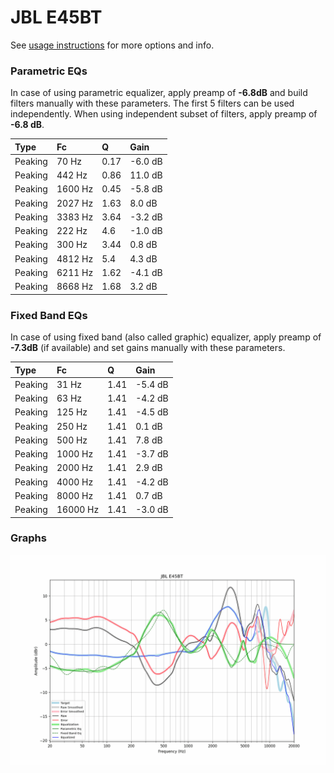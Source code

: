 # JBL E45BT
See [usage instructions](https://github.com/jaakkopasanen/AutoEq#usage) for more options and info.

### Parametric EQs
In case of using parametric equalizer, apply preamp of **-6.8dB** and build filters manually
with these parameters. The first 5 filters can be used independently.
When using independent subset of filters, apply preamp of **-6.8 dB**.

| Type    | Fc      |    Q | Gain    |
|:--------|:--------|:-----|:--------|
| Peaking | 70 Hz   | 0.17 | -6.0 dB |
| Peaking | 442 Hz  | 0.86 | 11.0 dB |
| Peaking | 1600 Hz | 0.45 | -5.8 dB |
| Peaking | 2027 Hz | 1.63 | 8.0 dB  |
| Peaking | 3383 Hz | 3.64 | -3.2 dB |
| Peaking | 222 Hz  | 4.6  | -1.0 dB |
| Peaking | 300 Hz  | 3.44 | 0.8 dB  |
| Peaking | 4812 Hz | 5.4  | 4.3 dB  |
| Peaking | 6211 Hz | 1.62 | -4.1 dB |
| Peaking | 8668 Hz | 1.68 | 3.2 dB  |

### Fixed Band EQs
In case of using fixed band (also called graphic) equalizer, apply preamp of **-7.3dB**
(if available) and set gains manually with these parameters.

| Type    | Fc       |    Q | Gain    |
|:--------|:---------|:-----|:--------|
| Peaking | 31 Hz    | 1.41 | -5.4 dB |
| Peaking | 63 Hz    | 1.41 | -4.2 dB |
| Peaking | 125 Hz   | 1.41 | -4.5 dB |
| Peaking | 250 Hz   | 1.41 | 0.1 dB  |
| Peaking | 500 Hz   | 1.41 | 7.8 dB  |
| Peaking | 1000 Hz  | 1.41 | -3.7 dB |
| Peaking | 2000 Hz  | 1.41 | 2.9 dB  |
| Peaking | 4000 Hz  | 1.41 | -4.2 dB |
| Peaking | 8000 Hz  | 1.41 | 0.7 dB  |
| Peaking | 16000 Hz | 1.41 | -3.0 dB |

### Graphs
![](./JBL%20E45BT.png)